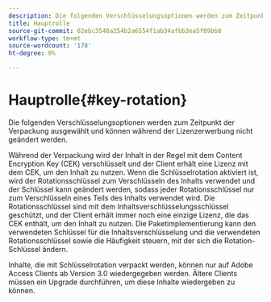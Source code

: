 ```yaml
---
description: Die folgenden Verschlüsselungsoptionen werden zum Zeitpunkt der Verpackung ausgewählt und können während der Lizenzerwerbung nicht geändert werden.
title: Hauptrolle
source-git-commit: 02ebc3548a254b2a6554f1ab34afbb3ea5f09bb8
workflow-type: tm+mt
source-wordcount: '178'
ht-degree: 0%

---
```


# Hauptrolle{#key-rotation}

Die folgenden Verschlüsselungsoptionen werden zum Zeitpunkt der Verpackung ausgewählt und können während der Lizenzerwerbung nicht geändert werden.

Während der Verpackung wird der Inhalt in der Regel mit dem Content Encryption Key (CEK) verschlüsselt und der Client erhält eine Lizenz mit dem CEK, um den Inhalt zu nutzen. Wenn die Schlüsselrotation aktiviert ist, wird der Rotationsschlüssel zum Verschlüsseln des Inhalts verwendet und der Schlüssel kann geändert werden, sodass jeder Rotationsschlüssel nur zum Verschlüsseln eines Teils des Inhalts verwendet wird. Die Rotationsschlüssel sind mit dem Inhaltsverschlüsselungsschlüssel geschützt, und der Client erhält immer noch eine einzige Lizenz, die das CEK enthält, um den Inhalt zu nutzen. Die Paketimplementierung kann den verwendeten Schlüssel für die Inhaltsverschlüsselung und die verwendeten Rotationsschlüssel sowie die Häufigkeit steuern, mit der sich die Rotation-Schlüssel ändern.

Inhalte, die mit Schlüsselrotation verpackt werden, können nur auf Adobe Access Clients ab Version 3.0 wiedergegeben werden. Ältere Clients müssen ein Upgrade durchführen, um diese Inhalte wiedergeben zu können.
